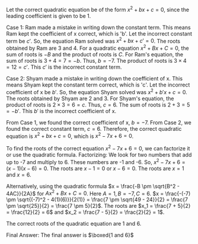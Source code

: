 Let the correct quadratic equation be of the form $x^2 + bx + c = 0$, since the leading coefficient is given to be 1.

Case 1: Ram made a mistake in writing down the constant term.
This means Ram kept the coefficient of x correct, which is 'b'.
Let the incorrect constant term be $c'$.
So, the equation Ram solved was $x^2 + bx + c' = 0$.
The roots obtained by Ram are 3 and 4.
For a quadratic equation $x^2 + Bx + C = 0$, the sum of roots is $-B$ and the product of roots is $C$.
For Ram's equation, the sum of roots is $3 + 4 = 7 = -b$.
Thus, $b = -7$.
The product of roots is $3 \times 4 = 12 = c'$. This $c'$ is the incorrect constant term.

Case 2: Shyam made a mistake in writing down the coefficient of x.
This means Shyam kept the constant term correct, which is 'c'.
Let the incorrect coefficient of x be $b'$.
So, the equation Shyam solved was $x^2 + b'x + c = 0$.
The roots obtained by Shyam are 2 and 3.
For Shyam's equation, the product of roots is $2 \times 3 = 6 = c$.
Thus, $c = 6$.
The sum of roots is $2 + 3 = 5 = -b'$. This $b'$ is the incorrect coefficient of x.

From Case 1, we found the correct coefficient of x, $b = -7$.
From Case 2, we found the correct constant term, $c = 6$.
Therefore, the correct quadratic equation is $x^2 + bx + c = 0$, which is $x^2 - 7x + 6 = 0$.

To find the roots of the correct equation $x^2 - 7x + 6 = 0$, we can factorize it or use the quadratic formula.
Factorizing: We look for two numbers that add up to -7 and multiply to 6. These numbers are -1 and -6.
So, $x^2 - 7x + 6 = (x - 1)(x - 6) = 0$.
The roots are $x - 1 = 0$ or $x - 6 = 0$.
The roots are $x = 1$ and $x = 6$.

Alternatively, using the quadratic formula $x = \frac{-B \pm \sqrt{B^2 - 4AC}}{2A}$ for $Ax^2 + Bx + C = 0$.
Here $A = 1, B = -7, C = 6$.
$x = \frac{-(-7) \pm \sqrt{(-7)^2 - 4(1)(6)}}{2(1)} = \frac{7 \pm \sqrt{49 - 24}}{2} = \frac{7 \pm \sqrt{25}}{2} = \frac{7 \pm 5}{2}$.
The roots are $x_1 = \frac{7 + 5}{2} = \frac{12}{2} = 6$ and $x_2 = \frac{7 - 5}{2} = \frac{2}{2} = 1$.

The correct roots of the quadratic equation are 1 and 6.

Final Answer: The final answer is $\boxed{1 and 6}$
